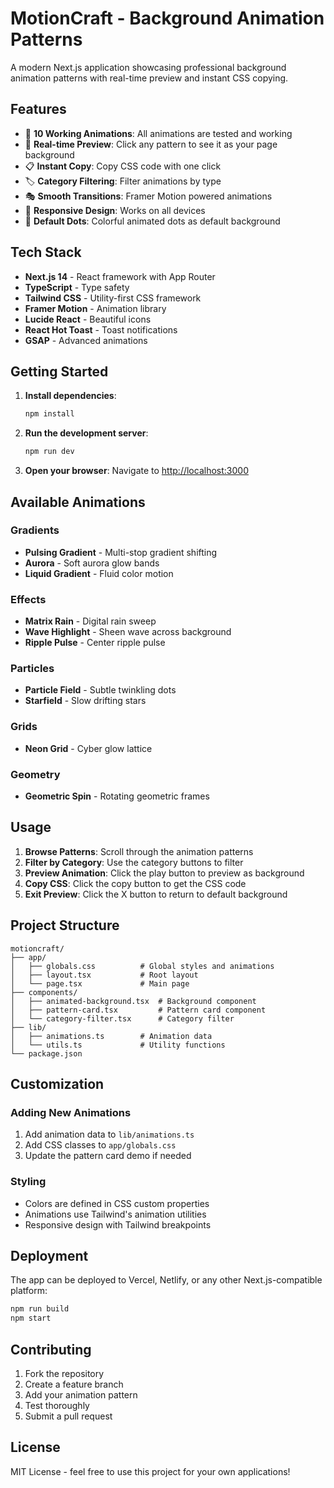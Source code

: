 # MotionCraft - Background Animation Patterns

A modern Next.js application showcasing professional background animation patterns with real-time preview and instant CSS copying.

## Features

- 🎨 **10 Working Animations**: All animations are tested and working
- 🎯 **Real-time Preview**: Click any pattern to see it as your page background
- 📋 **Instant Copy**: Copy CSS code with one click
- 🏷️ **Category Filtering**: Filter animations by type
- 🎭 **Smooth Transitions**: Framer Motion powered animations
- 📱 **Responsive Design**: Works on all devices
- 🎪 **Default Dots**: Colorful animated dots as default background

## Tech Stack

- **Next.js 14** - React framework with App Router
- **TypeScript** - Type safety
- **Tailwind CSS** - Utility-first CSS framework
- **Framer Motion** - Animation library
- **Lucide React** - Beautiful icons
- **React Hot Toast** - Toast notifications
- **GSAP** - Advanced animations

## Getting Started

1. **Install dependencies**:
   ```bash
   npm install
   ```

2. **Run the development server**:
   ```bash
   npm run dev
   ```

3. **Open your browser**:
   Navigate to [http://localhost:3000](http://localhost:3000)

## Available Animations

### Gradients
- **Pulsing Gradient** - Multi-stop gradient shifting
- **Aurora** - Soft aurora glow bands
- **Liquid Gradient** - Fluid color motion

### Effects
- **Matrix Rain** - Digital rain sweep
- **Wave Highlight** - Sheen wave across background
- **Ripple Pulse** - Center ripple pulse

### Particles
- **Particle Field** - Subtle twinkling dots
- **Starfield** - Slow drifting stars

### Grids
- **Neon Grid** - Cyber glow lattice

### Geometry
- **Geometric Spin** - Rotating geometric frames

## Usage

1. **Browse Patterns**: Scroll through the animation patterns
2. **Filter by Category**: Use the category buttons to filter
3. **Preview Animation**: Click the play button to preview as background
4. **Copy CSS**: Click the copy button to get the CSS code
5. **Exit Preview**: Click the X button to return to default background

## Project Structure

```
motioncraft/
├── app/
│   ├── globals.css          # Global styles and animations
│   ├── layout.tsx           # Root layout
│   └── page.tsx             # Main page
├── components/
│   ├── animated-background.tsx  # Background component
│   ├── pattern-card.tsx         # Pattern card component
│   └── category-filter.tsx      # Category filter
├── lib/
│   ├── animations.ts        # Animation data
│   └── utils.ts             # Utility functions
└── package.json
```

## Customization

### Adding New Animations

1. Add animation data to `lib/animations.ts`
2. Add CSS classes to `app/globals.css`
3. Update the pattern card demo if needed

### Styling

- Colors are defined in CSS custom properties
- Animations use Tailwind's animation utilities
- Responsive design with Tailwind breakpoints

## Deployment

The app can be deployed to Vercel, Netlify, or any other Next.js-compatible platform:

```bash
npm run build
npm start
```

## Contributing

1. Fork the repository
2. Create a feature branch
3. Add your animation pattern
4. Test thoroughly
5. Submit a pull request

## License

MIT License - feel free to use this project for your own applications!
